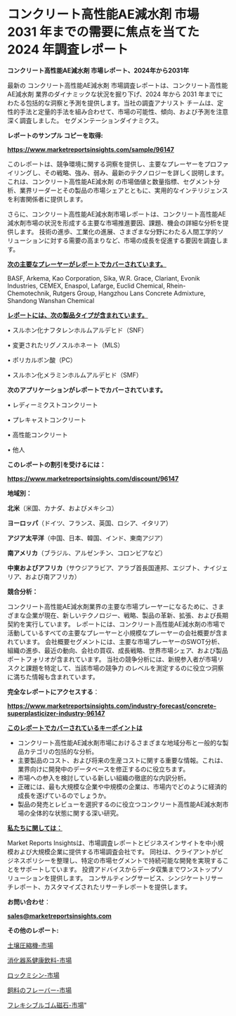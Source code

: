 # コンクリート高性能AE減水剤 市場 2031 年までの需要に焦点を当てた 2024 年調査レポート

<strong>コンクリート高性能AE減水剤 市場レポート、2024年から2031年</strong>

最新の コンクリート高性能AE減水剤 市場調査レポートは、コンクリート高性能AE減水剤 業界のダイナミックな状況を掘り下げ、2024 年から 2031 年までにわたる包括的な洞察と予測を提供します。当社の調査アナリスト チームは、定性的手法と定量的手法を組み合わせて、市場の可能性、傾向、および予測を注意深く調査しました。 セグメンテーションダイナミクス。



<strong>レポートのサンプル コピーを取得:</strong> <a href=https://www.marketreportsinsights.com/sample/96147>

<strong><u>https://www.marketreportsinsights.com/sample/96147</u></strong></a>

このレポートは、競争環境に関する洞察を提供し、主要なプレーヤーをプロファイリングし、その戦略、強み、弱み、最新のテクノロジーを詳しく説明します。 これは、コンクリート高性能AE減水剤 の市場価値と数量指標、セグメント分析、業界リーダーとその製品の市場シェアとともに、実用的なインテリジェンスを利害関係者に提供します。

さらに、コンクリート高性能AE減水剤市場レポートは、コンクリート高性能AE減水剤市場の状況を形成する主要な市場推進要因、課題、機会の詳細な分析を提供します。 技術の進歩、工業化の進展、さまざまな分野にわたる人間工学的ソリューションに対する需要の高まりなど、市場の成長を促進する要因を調査します。



<strong><u>次の主要なプレーヤーがレポートでカバーされています。</u></strong>

BASF, Arkema, Kao Corporation, Sika, W.R. Grace, Clariant, Evonik Industries, CEMEX, Enaspol, Lafarge, Euclid Chemical, Rhein-Chemotechnik, Rutgers Group, Hangzhou Lans Concrete Admixture, Shandong Wanshan Chemical



<strong><u><b>レポートには、次の製品タイプが含まれています。</b></u></strong>

• スルホン化ナフタレンホルムアルデヒド（SNF）

• 変更されたリグノスルホネート（MLS）

• ポリカルボン酸（PC）

• スルホン化メラミンホルムアルデヒド（SMF）



<strong><b>次のアプリケーションがレポートでカバーされています。</b></strong>

• レディーミクストコンクリート

• プレキャストコンクリート

• 高性能コンクリート

• 他人



<strong><b>このレポートの割引を受けるには：</b></strong><a href=https://www.marketreportsinsights.com/discount/96147>

<strong><u>https://www.marketreportsinsights.com/discount/96147</u></strong></a>



<strong>地域別：</strong>



<strong>北米</strong>（米国、カナダ、およびメキシコ）



<strong>ヨーロッパ</strong>（ドイツ、フランス、英国、ロシア、イタリア）



<strong>アジア太平洋</strong>（中国、日本、韓国、インド、東南アジア）



<strong>南アメリカ</strong>（ブラジル、アルゼンチン、コロンビアなど）



<strong>中東およびアフリカ</strong>（サウジアラビア、アラブ首長国連邦、エジプト、ナイジェリア、および南アフリカ）



<strong>競合分析：</strong>

コンクリート高性能AE減水剤業界の主要な市場プレーヤーになるために、さまざまな企業が現在、新しいテクノロジー、戦略、製品の革新、拡張、および長期契約を実行しています。 レポートには、コンクリート高性能AE減水剤の市場で活動しているすべての主要なプレーヤーと小規模なプレーヤーの会社概要が含まれています。 会社概要セグメントには、主要な市場プレーヤーのSWOT分析、組織の進歩、最近の動向、会社の買収、成長戦略、世界市場シェア、および製品ポートフォリオが含まれています。 当社の競争分析には、新規参入者が市場リスクと課題を特定して、当該市場の競争力 のレベルを測定するのに役立つ洞察に満ちた情報も含まれています。



<strong>完全なレポートにアクセスする</strong>：

<a href=https://www.marketreportsinsights.com/industry-forecast/concrete-superplasticizer-industry-96147>

<strong><u>https://www.marketreportsinsights.com/industry-forecast/concrete-superplasticizer-industry-96147</u></strong></a>



<strong><u><b>このレポートでカバーされているキーポイントは</b></u></strong>
<ul>
  <li>コンクリート高性能AE減水剤市場におけるさまざまな地域分布と一般的な製品カテゴリの包括的な分析。</li>
  <li>主要製品のコスト、および将来の生産コストに関する重要な情報。これは、業界向けに開発中のデータベースを修正するのに役立ちます。</li>
  <li>市場への参入を検討している新しい組織の徹底的な内訳分析。</li>
  <li>正確には、最も大規模な企業や中規模の企業は、市場内でどのように経済的成長を遂げているのでしょうか。</li>
  <li>製品の発売とレビューを選択するのに役立つコンクリート高性能AE減水剤市場の全体的な状態に関する深い研究。</li>
</ul>


<strong><u><b>私たちに関しては：</b></u></strong>

Market Reports Insightsは、市場調査レポートとビジネスインサイトを中小規模および大規模企業に提供する市場調査会社です。 同社は、クライアントがビジネスポリシーを整理し、特定の市場セグメントで持続可能な開発を実現することをサポートしています。 投資アドバイスからデータ収集までワンストップソリューションを提供します。 コンサルティングサービス、シンジケートリサーチレポート、カスタマイズされたリサーチレポートを提供します。



<strong><b>お問い合わせ</b></strong>：

<a href=mailto:sales@marketreportsinsights.com>

<strong><u>sales@marketreportsinsights.com</u></strong></a>



<strong>その他のレポート:</strong>

<a href=https://www.linkedin.com/pulse/土壌圧縮機-市場-2023-swot-分析と成長率-2030-analytics-achievers-24-analysis-6xfcf/>土壌圧縮機-市場</a>

<a href=https://www.linkedin.com/pulse/消化器系健康飲料-市場-2023-swot-分析と成長率-2030-joonf/>消化器系健康飲料-市場</a>

<a href=https://www.linkedin.com/pulse/ロックミシン-市場-2023-年のダイナミクスとビジネストレンド-2030-jd2jf/>ロックミシン-市場</a>

<a href=https://www.linkedin.com/pulse/飼料のフレーバー-市場-2023-競争分析と事業成長-2030-trend-tracking-toolbox-24-analysis-neguf/>飼料のフレーバー-市場</a>

<a href=https://www.linkedin.com/pulse/フレキシブルゴム磁石-市場-2023-swot-分析と成長率-2030-analytics-achievers-24-analysis-imsyf/>フレキシブルゴム磁石-市場</a>"
